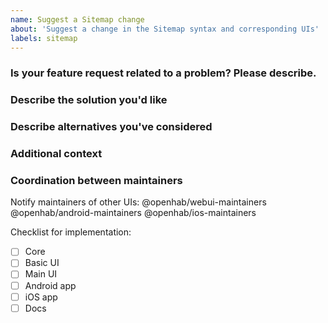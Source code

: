 ```yaml
---
name: Suggest a Sitemap change
about: 'Suggest a change in the Sitemap syntax and corresponding UIs'
labels: sitemap
---
```


### Is your feature request related to a problem? Please describe.
<!--
A clear and concise description of what the problem is. Ex. I'm always frustrated when [...]
-->

### Describe the solution you'd like
<!--
A clear and concise description of what you want to happen.
-->

### Describe alternatives you've considered
<!--
A clear and concise description of any alternative solutions or features you've considered.
-->

### Additional context
<!--
Add any other context or screenshots about the feature request here.
-->

### Coordination between maintainers
<!--
Don't edit or remove this section.
-->

Notify maintainers of other UIs:
@openhab/webui-maintainers 
@openhab/android-maintainers 
@openhab/ios-maintainers 

Checklist for implementation:
- [ ] Core
- [ ] Basic UI
- [ ] Main UI
- [ ] Android app
- [ ] iOS app
- [ ] Docs
